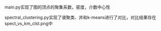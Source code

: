 main.py实现了图的顶点的聚集系数，密度，介数中心性

spectral_clustering.py实现了谱聚类、并和k-means进行了对比，对比结果存在spect_vs_km_clst.png中